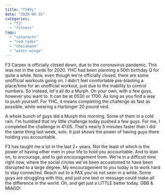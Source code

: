 ```yaml
---
title: "TY4YL"
date: "2020-04-15"
categories: 
  - "f3"
  - "fitness"
tags: 
  - "cataracts"
  - "red-ryder"
  - "theismann"
  - "water-wings"
---
```


F3 Carpex is officially closed down, due to the coronavirus pandemic. This was not in the cards for 2020. YHC had been planning a 50th birthday Q for quite a while. Now, even though we're officially closed, there are some unofficial workouts going on. I didn't feel comfortable pre-blasting a place/time for an unofficial workout, just due to the inability to control numbers. So instead, let's all do a Murph. On your own, with a few guys, however you want to. It can be at 0530 or 1700. As long as you find a way to push yourself. For YHC, it means completing the challenge as fast as possible, while wearing a Harbinger 20 pound vest.

A whole bunch of guys did a Murph this morning. Some of them in a cold rain. I'm humbled that my little challenge today pushed a few guys. For me, I completed the challenge in 41:05. That's nearly 5 minutes faster than I did the same thing last week, solo. It just shows the power of having guys there holding you accountable.

F3 has taught me a lot in the last 2+ years. Not the least of which is the power of having other men in your life to hold you accountable. And to lean on, to encourage, and to get encouragement from. We're in a difficult time right now, where the social circles we've been accustomed to have been disrupted to a large degree. My encouragement to you today is to work hard to stay connected. Reach out to a PAX you've not seen in a while. Some guys are struggling with this, and just one text or message could make all the difference in the world. Oh, and get just a LITTLE better today. DBB & MIAGD!
